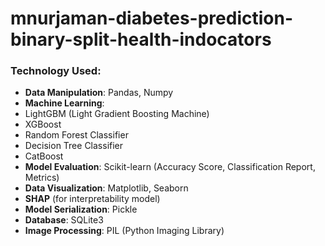 # mnurjaman-diabetes-prediction-binary-split-health-indocators
### Technology Used:
- **Data Manipulation**: Pandas, Numpy
- **Machine Learning**:
- LightGBM (Light Gradient Boosting Machine)
- XGBoost
- Random Forest Classifier
- Decision Tree Classifier
- CatBoost
- **Model Evaluation**: Scikit-learn (Accuracy Score, Classification Report, Metrics)
- **Data Visualization**: Matplotlib, Seaborn
- **SHAP** (for interpretability model)
- **Model Serialization**: Pickle
- **Database**: SQLite3
- **Image Processing**: PIL (Python Imaging Library)
